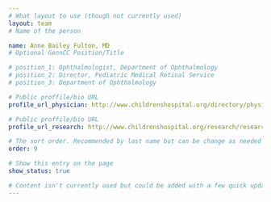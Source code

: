 ```yaml
---
# What layout to use (though not currently used)
layout: team
# Name of the person

name: Anne Bailey Fulton, MD
# Optional GennCC Position/Title

# position_1: Ophthalmologist, Department of Ophthalmology
# position_2: Director, Pediatric Medical Retinal Service
# position_3: Department of Ophthalmology

# Public proffile/bio URL
profile_url_physician: http://www.childrenshospital.org/directory/physicians/f/anne-fulton

# Public proffile/bio URL
profile_url_research: http://www.childrenshospital.org/research/researchers/f/anne-fulton

# The sort order. Recommended by last name but can be change as needed
order: 9

# Show this entry on the page
show_status: true

# Content isn't currently used but could be added with a few quick updates if needed to allow for bios
---
```

